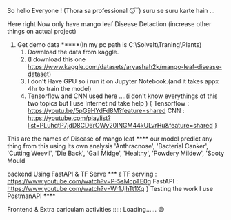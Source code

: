 So hello Everyone ! (Thora sa professional 😴)
suru se suru karte hain ...


Here right Now only have mango leaf Disease Detaction (increase other things on actual project)
1. Get demo data *****(In my pc path is C:\SolveIt\Traning\Plants) 
   1. Download the data from kaggle.
   2. (I download this one https://www.kaggle.com/datasets/aryashah2k/mango-leaf-disease-dataset)
   3. I don't Have GPU so i run it on Jupyter Notebook.(and it takes appx 4hr to train the model)
   4. Tensorflow and CNN used here ....(i don't know everythings of this two topics but I use Internet nd take help )
   { Tensorflow : https://youtu.be/5pG9HYdFd8M?feature=shared
     CNN        : https://youtube.com/playlist?list=PLuhqtP7jdD8CD6rOWy20INGM44kULvrHu&feature=shared
  }


This are the names of Disease of mango leaf ****
our model predict any thing from this using Its own analysis
'Anthracnose',
 'Bacterial Canker',
 'Cutting Weevil',
 'Die Back',
 'Gall Midge',
 'Healthy',
 'Powdery Mildew',
 'Sooty Mould



 backend Using FastAPI & TF Serve ***
{  TF serving : https://www.youtube.com/watch?v=P-5sMcpTE0g 
    FastAPI : https://www.youtube.com/watch?v=Wr1JjhTt1Xg 
    }
Testing the work I use PostmanAPI ****

Frontend & Extra cariculam activities  ::::: Loading...... 😅
